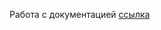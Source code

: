 ﻿Работа с документацией [ссылка](https://github.com/GadzhievPavel/ExportFiles/blob/master/ExportFiles/docs/index.md) 